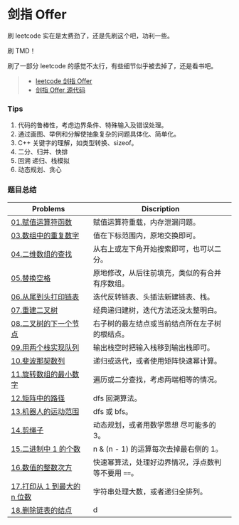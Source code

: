 # 剑指 Offer

刷 leetcode 实在是太费劲了，还是先刷这个吧，功利一些。

刷 TMD！

刷了一部分 leetcode 的感觉不太行，有些细节似乎被去掉了，还是看书吧。

> - [leetcode 剑指 Offer](https://leetcode-cn.com/problemset/lcof/)
> - [剑指 Offer 源代码](https://github.com/zhedahht/CodingInterviewChinese2)

### Tips

1. 代码的鲁棒性，考虑边界条件、特殊输入及错误处理。
2. 通过画图、举例和分解使抽象复杂的问题具体化、简单化。
3. C++ 关键字的理解，如类型转换、sizeof。
4. 二分、归并、快排
5. 回溯 递归、栈模拟
6. 动态规划、贪心

### 题目总结

| Problems                                 | Discription                                         |
| ---------------------------------------- | --------------------------------------------------- |
| [01.赋值运算符函数](./of01.md)           | 赋值运算符重载，内存泄漏问题。                      |
| [03.数组中的重复数字](./of03.md)         | 值在下标范围内，原地交换即可。                      |
| [04.二维数组的查找](./of04.md)           | 从右上或左下角开始搜索即可，也可以二分。            |
| [05.替换空格](./of05.md)                 | 原地修改，从后往前填充，类似的有合并有序数组。      |
| [06.从尾到头打印链表](./of06.md)         | 迭代反转链表、头插法新建链表、栈。                  |
| [07.重建二叉树](./of07.md)               | 经典递归建树，迭代方法还没太整明白。                |
| [08.二叉树的下一个节点](./of08.md)       | 右子树的最左结点或当前结点所在左子树的根结点。      |
| [09.用两个栈实现队列](./of09.md)         | 输出栈空时把输入栈移到输出栈即可。                  |
| [10.斐波那契数列](./of10-1.md)           | 递归或迭代，或者使用矩阵快速幂计算。                |
| [11.旋转数组的最小数字](./of11.md)       | 遍历或二分查找，考虑两端相等的情况。                |
| [12.矩阵中的路径](./of12.md)             | dfs 回溯算法。                                      |
| [13.机器人的运动范围](./of13.md)         | dfs 或 bfs。                                        |
| [14.剪绳子](./of14-1.md)                 | 动态规划，或者用数学思想 尽可能多的 3。             |
| [15.二进制中 1 的个数](./of15.md)        | n & (n - 1) 的运算每次去掉最右侧的 1。              |
| [16.数值的整数次方](./of16.md)           | 快速幂算法，处理好边界情况，浮点数判等不要用 `==`。 |
| [17.打印从 1 到最大的 n 位数](./of17.md) | 字符串处理大数，或者递归全排列。                    |
| [18.删除链表的结点](./of18.md)           | d                                                   |
